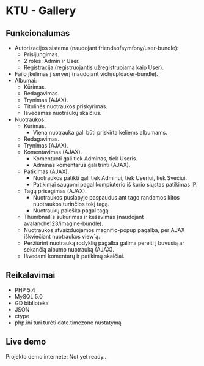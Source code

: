 KTU - Gallery
========================

Funkcionalumas
----------------------------------

* Autorizacijos sistema (naudojant friendsofsymfony/user-bundle):
    * Prisijungimas.
    * 2 rolės: Admin ir User.
    * Registracija (registruojantis užregistruojama kaip User).
* Failo įkėlimas į serverį (naudojant vich/uploader-bundle).
* Albumai:
    * Kūrimas.
    * Redagavimas.
    * Trynimas (AJAX).
    * Titulinės nuotraukos priskyrimas.
    * Išvedamas nuotraukų skaičius.
* Nuotraukos:
    * Kūrimas.
        * Viena nuotrauka gali būti priskirta keliems albumams.
    * Redagavimas.
    * Trynimas (AJAX).
    * Komentavimas (AJAX).
        * Komentuoti gali tiek Adminas, tiek Useris.
        * Adminas komentarus gali trinti (AJAX).
    * Patikimas (AJAX).
        * Nuotraukos patikti gali tiek Adminui, tiek Useriui, tiek Svečiui.
        * Patikimai saugomi pagal kompiuterio iš kurio siųstas patikimas IP.
    * Tagų prisegimas (AJAX).
        * Nuotraukos puslapyje paspaudus ant tago randamos kitos nuotraukos turinčios tokį tagą.
        * Nuotraukų paieška pagal tagą.
    * Thumbnail`s sukūrimas ir kešavimas (naudojant avalanche123/imagine-bundle).
    * Nuotraukos atvaizduojamos magnific-popup pagalba, per AJAX iškviečiant nuotraukos view`ą.
    * Peržiūrint nuotrauką rodyklių pagalba galima pereiti į buvusią ar sekančią albumo nuotrauką (AJAX).
    * Išvedami komentarų ir patikimų skaičiai.

Reikalavimai
----------------------------------

* PHP 5.4
* MySQL 5.0
* GD biblioteka
* JSON
* ctype
* php.ini turi turėti date.timezone nustatymą

Live demo
----------------------------------

Projekto demo internete:
Not yet ready...